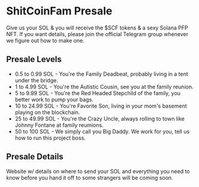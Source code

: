 # ShitCoinFam Presale

Give us your SOL & you will receive the $SCF tokens & a sexy Solana PFP NFT. If you want details, please join the official Telegram group whenever we figure out how to make one.

## Presale Levels

- 0.5 to 0.99 SOL - You're the Family Deadbeat, probably living in a tent under the bridge.
- 1 to 4.99 SOL - You're the Autistic Cousin, see you at the family reunion.
- 5 to 9.99 SOL - You're the Red Headed Stepchild of the family, you better work to pump your bags.
- 10 to 24.99 SOL - You're Favorite Son, living in your mom's basement playing on the blockchain.
- 25 to 49.99 SOL - You're the Crazy Uncle, always rolling to town like Johnny Fontane at family reumions.
- 50 to 100 SOL - We simply call you Big Daddy. We work for you, tell us how to run this project boss.

## Presale Details

Website w/ details on where to send your SOL and everything you need to know before you hand it off to some strangers will be coming soon.
